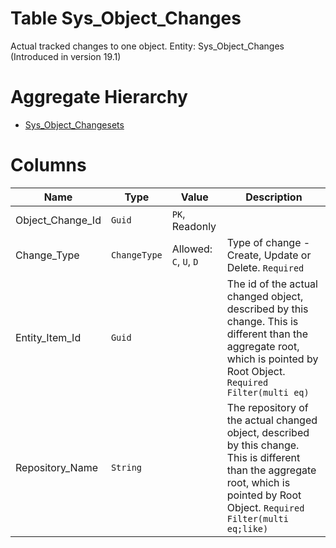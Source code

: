 # Table Sys_Object_Changes

Actual tracked changes to one object. Entity: Sys_Object_Changes (Introduced in version 19.1)

# Aggregate Hierarchy

* [Sys_Object_Changesets](Sys_Object_Changesets.md)

# Columns

| Name | Type | Value | Description |
| - | - | - | --- |
|Object_Change_Id|`Guid`|`PK`, Readonly||
|Change_Type|`ChangeType`|Allowed: `C`, `U`, `D`|Type of change - Create, Update or Delete. `Required` |
|Entity_Item_Id|`Guid`||The id of the actual changed object, described by this change. This is different than the aggregate root, which is pointed by Root Object. `Required` `Filter(multi eq)` |
|Repository_Name|`String`||The repository of the actual changed object, described by this change. This is different than the aggregate root, which is pointed by Root Object. `Required` `Filter(multi eq;like)` |
